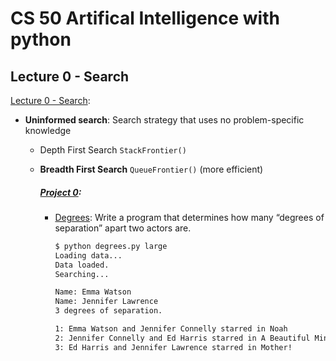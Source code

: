 # CS 50 Artifical Intelligence with python

## Lecture 0 - Search

[Lecture 0 - Search](search):
- **Uninformed search**: Search strategy that uses no problem-specific knowledge
  - Depth First Search ```StackFrontier()```
  - **Breadth First Search** ```QueueFrontier()``` (more efficient)

    ##### [Project 0](https://cs50.harvard.edu/ai/2020/projects/0/): 
    - [Degrees](search/degrees/): Write a program that determines how many “degrees of separation” apart two actors are.
        ```bash
        $ python degrees.py large
        Loading data...
        Data loaded.
        Searching...

        Name: Emma Watson
        Name: Jennifer Lawrence
        3 degrees of separation.
        
        1: Emma Watson and Jennifer Connelly starred in Noah
        2: Jennifer Connelly and Ed Harris starred in A Beautiful Mind
        3: Ed Harris and Jennifer Lawrence starred in Mother!
        ```
